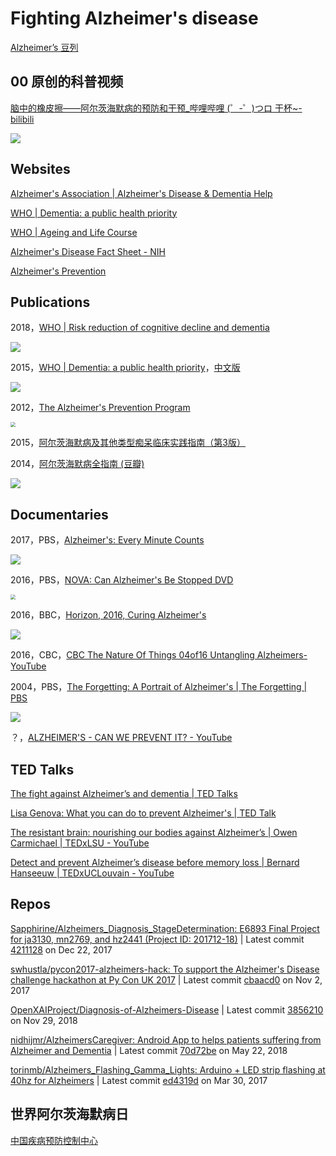 # Fighting Alzheimer's disease
[Alzheimer’s 豆列](https://www.douban.com/doulist/113907445/)

## 00 原创的科普视频

[脑中的橡皮擦——阿尔茨海默病的预防和干预_哔哩哔哩 (゜-゜)つロ 干杯~-bilibili](https://www.bilibili.com/video/av70538776/)

![](https://i1.hdslb.com/bfs/archive/ecfb44bf978bfc577e3b9de31541a64da8f70568.jpg)

## Websites

[Alzheimer's Association | Alzheimer's Disease & Dementia Help](https://www.alz.org/)

[WHO | Dementia: a public health priority](https://www.who.int/mental_health/neurology/dementia/en/)

[WHO | Ageing and Life Course](https://www.who.int/ageing/en/)

[Alzheimer's Disease Fact Sheet - NIH](https://www.nia.nih.gov/health/alzheimers-disease-fact-sheet)

[Alzheimer's Prevention](http://alzheimersprevention.org/)

## Publications

2018，[WHO | Risk reduction of cognitive decline and dementia](https://www.who.int/mental_health/neurology/dementia/guidelines_risk_reduction/en/)

![](https://www.who.int/mental_health/neurology/dementia/guidelines_2019.png)

2015，[WHO | Dementia: a public health priority](https://www.who.int/mental_health/publications/dementia_report_2012/en/)，[中文版](https://www.who.int/mental_health/publications/dementia_report_2012/zh/)

![](https://www.who.int/mental_health/publications/dementia_report_2012.jpg)

2012，[The Alzheimer's Prevention Program](https://book.douban.com/subject/23773722/) 

<img src="https://img3.doubanio.com/view/subject/l/public/s26360853.jpg" style="zoom:50%;" />



2015，[阿尔茨海默病及其他类型痴呆临床实践指南（第3版）](https://book.douban.com/subject/30692328/)

2014，[阿尔茨海默病全指南 (豆瓣)](https://book.douban.com/subject/26640906/)

![](https://img1.doubanio.com/view/subject/l/public/s28722107.jpg)

## Documentaries

2017，PBS，[Alzheimer's: Every Minute Counts](https://www.pbs.org/video/alzheimers-every-minute-counts-every-minute-counts/)

![](https://image.pbs.org/video-assets/pbs/alzheimers-every-minute-counts/256357/images/mezzanine_962.jpg.crop.379x212.jpg)

2016，PBS，[NOVA: Can Alzheimer's Be Stopped DVD](https://shop.pbs.org/nova-can-alzheimers-be-stopped-dvd/product/NOVA6320)

<img src="https://shop.pbs.org/ccstore/v1/images/?source=/file/v8066571553262860779/products/NOVA6320.0.jpg&amp;height=940&amp;width=940" style="zoom:50%;" />



2016，BBC，[Horizon, 2016, Curing Alzheimer's](https://www.bbc.co.uk/programmes/b07bgqdq)

![](https://ichef.bbci.co.uk/images/ic/640x360/p03szgss.jpg)

2016，CBC，[CBC The Nature Of Things 04of16 Untangling Alzheimers- YouTube](https://www.youtube.com/watch?v=cFC4_DpENts)

2004，PBS，[The Forgetting: A Portrait of Alzheimer's | The Forgetting | PBS](https://www.pbs.org/video/forgetting-portrait-alzheimers/)

![](https://image.pbs.org/video-assets/pbs/forgetting/261342/images/mezzanine_385.jpg.crop.379x212.jpg)

？，[ALZHEIMER'S - CAN WE PREVENT IT? - YouTube](https://www.youtube.com/watch?v=BW2zN3J2lfs)

## TED Talks

[The fight against Alzheimer’s and dementia | TED Talks](https://www.ted.com/playlists/443/the_fight_against_alzheimer_s)

[Lisa Genova: What you can do to prevent Alzheimer's | TED Talk](https://www.ted.com/talks/lisa_genova_what_you_can_do_to_prevent_alzheimer_s)

[The resistant brain: nourishing our bodies against Alzheimer’s | Owen Carmichael | TEDxLSU - YouTube](https://www.youtube.com/watch?v=hnnv5EO1Xfw)

[Detect and prevent Alzheimer’s disease before memory loss | Bernard Hanseeuw | TEDxUCLouvain - YouTube](https://www.youtube.com/watch?v=WQvfNG9bkz0)

## Repos

[Sapphirine/Alzheimers_Diagnosis_StageDetermination: E6893 Final Project for ja3130, mn2769, and hz2441 (Project ID: 201712-18)](https://github.com/Sapphirine/Alzheimers_Diagnosis_StageDetermination) | Latest commit [4211128](https://github.com/Sapphirine/Alzheimers_Diagnosis_StageDetermination/commit/4211128e62950a1ade105d31dae0377087bfdbc9) on Dec 22, 2017

[swhustla/pycon2017-alzheimers-hack: To support the Alzheimer's Disease challenge hackathon at Py Con UK 2017](https://github.com/swhustla/pycon2017-alzheimers-hack) | Latest commit [cbaacd0](https://github.com/swhustla/pycon2017-alzheimers-hack/commit/cbaacd02788f3f8a3adddae3f7a5de000b906b27) on Nov 2, 2017

[OpenXAIProject/Diagnosis-of-Alzheimers-Disease](https://github.com/OpenXAIProject/Diagnosis-of-Alzheimers-Disease) | Latest commit [3856210](https://github.com/OpenXAIProject/Diagnosis-of-Alzheimers-Disease/commit/385621088e7c65f11620313c8e44e18776e8c460) on Nov 29, 2018

[nidhijmr/AlzheimersCaregiver: Android App to helps patients suffering from Alzheimer and Dementia](https://github.com/nidhijmr/AlzheimersCaregiver) | Latest commit [70d72be](https://github.com/nidhijmr/AlzheimersCaregiver/commit/70d72be4ef8d4aea08fae16a7869baffe641b1bd) on May 22, 2018

[torinmb/Alzheimers_Flashing_Gamma_Lights: Arduino + LED strip flashing at 40hz for Alzheimers](https://github.com/torinmb/Alzheimers_Flashing_Gamma_Lights) | Latest commit [ed4319d](https://github.com/torinmb/Alzheimers_Flashing_Gamma_Lights/commit/ed4319d3d7814b844f825f2ed2e7a60339c9754c) on Mar 30, 2017

## 世界阿尔茨海默病日

[中国疾病预防控制中心](http://www.chinacdc.cn/yyrdgz/201909/t20190921_205709.html)

